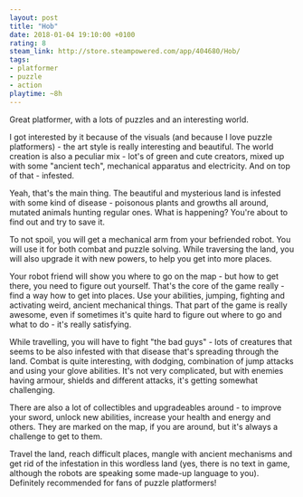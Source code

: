 ```yaml
---
layout: post
title: "Hob"
date: 2018-01-04 19:10:00 +0100
rating: 8
steam_link: http://store.steampowered.com/app/404680/Hob/
tags:
- platformer
- puzzle
- action
playtime: ~8h
---
```


Great platformer, with a lots of puzzles and an interesting world.

I got interested by it because of the visuals (and because I love puzzle platformers) - the art style is really interesting and beautiful. The world creation is also a peculiar mix - lot's of green and cute creators, mixed up with some "ancient tech", mechanical apparatus and electricity. And on top of that - infested.

Yeah, that's the main thing. The beautiful and mysterious land is infested with some kind of disease - poisonous plants and growths all around, mutated animals hunting regular ones. What is happening? You're about to find out and try to save it.

To not spoil, you will get a mechanical arm from your befriended robot. You will use it for both combat and puzzle solving. While traversing the land, you will also upgrade it with new powers, to help you get into more places.

Your robot friend will show you where to go on the map - but how to get there, you need to figure out yourself. That's the core of the game really - find a way how to get into places. Use your abilities, jumping, fighting and activating weird, ancient mechanical things. That part of the game is really awesome, even if sometimes it's quite hard to figure out where to go and what to do - it's really satisfying.

While travelling, you will have to fight "the bad guys" - lots of creatures that seems to be also infested with that disease that's spreading through the land. Combat is quite interesting, with dodging, combination of jump attacks and using your glove abilities. It's not very complicated, but with enemies having armour, shields and different attacks, it's getting somewhat challenging.

There are also a lot of collectibles and upgradeables around - to improve your sword, unlock new abilities, increase your health and energy and others. They are marked on the map, if you are around, but it's always a challenge to get to them.

Travel the land, reach difficult places, mangle with ancient mechanisms and get rid of the infestation in this wordless land (yes, there is no text in game, although the robots are speaking some made-up language to you). Definitely recommended for fans of puzzle platformers!